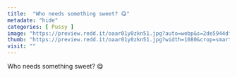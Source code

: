 ```yaml
---
title:  "Who needs something sweet? 😋"
metadate: "hide"
categories: [ Pussy ]
image: "https://preview.redd.it/oaar01y0zkn51.jpg?auto=webp&s=2de5944df1b073df2385ef1babcf7c8a6d14adca"
thumb: "https://preview.redd.it/oaar01y0zkn51.jpg?width=1080&crop=smart&auto=webp&s=3b5e95e63a9da9eb44dce79513e69bfb5c807a2e"
visit: ""
---
```

Who needs something sweet? 😋
